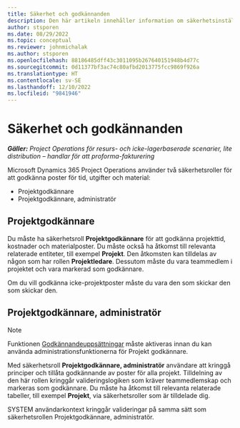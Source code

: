 ```yaml
---
title: Säkerhet och godkännanden
description: Den här artikeln innehåller information om säkerhetsinställningarna för att arbeta med godkännanden i Microsoft Dynamics 365 Project Operations.
author: stsporen
ms.date: 08/29/2022
ms.topic: conceptual
ms.reviewer: johnmichalak
ms.author: stsporen
ms.openlocfilehash: 88186485dff43c3011095b267640151948b4d77c
ms.sourcegitcommit: 0d11377bf3ac74c80afbd2013775fcc9869f926a
ms.translationtype: HT
ms.contentlocale: sv-SE
ms.lasthandoff: 12/10/2022
ms.locfileid: "9841946"
---
```

# <a name="security-and-approvals"></a>Säkerhet och godkännanden

_**Gäller:** Project Operations för resurs- och icke-lagerbaserade scenarier, lite distribution – handlar för att proforma-fakturering_

Microsoft Dynamics 365 Project Operations använder två säkerhetsroller för att godkänna poster för tid, utgifter och material:

- Projektgodkännare
- Projektgodkännare, administratör

## <a name="project-approver"></a>Projektgodkännare

Du måste ha säkerhetsroll **Projektgodkännare** för att godkänna projekttid, kostnader och materialposter. Du måste också ha åtkomst till relevanta relaterade entiteter, till exempel **Projekt**. Den åtkomsten kan tilldelas av någon som har rollen **Projektledare**. Dessutom måste du vara teammedlem i projektet och vara markerad som godkännare.

Om du vill godkänna icke-projektposter måste du vara den som skickar den som skickar den.

## <a name="project-approver-admin"></a>Projektgodkännare, administratör

> [!NOTE]
> Funktionen [Godkännandeuppsättningar](approval-sets.md) måste aktiveras innan du kan använda administrationsfunktionerna för Projekt godkännare.

Med säkerhetsroll **Projektgodkännare, administratör** användare att kringgå principer och tillåta godkännande av poster för alla projekt. Tilldelning av den här rollen kringgår valideringslogiken som kräver teammedlemskap och markeras som godkännare. Du måste ha åtkomst till relevanta relaterade tabeller, till exempel **Projekt**, via säkerhetsroller som är tilldelade dig.

SYSTEM användarkontext kringgår valideringar på samma sätt som säkerhetsrollen Projektgodkännare, administratör.
